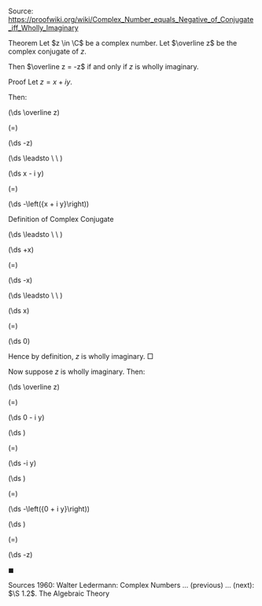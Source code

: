 # 

Source: https://proofwiki.org/wiki/Complex_Number_equals_Negative_of_Conjugate_iff_Wholly_Imaginary

Theorem
Let $z \in \C$ be a complex number.
Let $\overline z$ be the complex conjugate of $z$.

Then $\overline z = -z$ if and only if $z$ is wholly imaginary.


Proof
Let $z = x + i y$.

Then:














\(\ds \overline z\)

\(=\)







\(\ds -z\)














\(\ds \leadsto \ \ \)





\(\ds x - i y\)

\(=\)







\(\ds -\left({x + i y}\right)\)





Definition of Complex Conjugate








\(\ds \leadsto \ \ \)





\(\ds +x\)

\(=\)







\(\ds -x\)














\(\ds \leadsto \ \ \)





\(\ds x\)

\(=\)







\(\ds 0\)










Hence by definition, $z$ is wholly imaginary.
$\Box$

Now suppose $z$ is wholly imaginary.
Then:














\(\ds \overline z\)

\(=\)







\(\ds 0 - i y\)




















\(\ds \)

\(=\)







\(\ds -i y\)




















\(\ds \)

\(=\)







\(\ds -\left({0 + i y}\right)\)




















\(\ds \)

\(=\)







\(\ds -z\)









$\blacksquare$


Sources
1960: Walter Ledermann: Complex Numbers ... (previous) ... (next): $\S 1.2$. The Algebraic Theory




